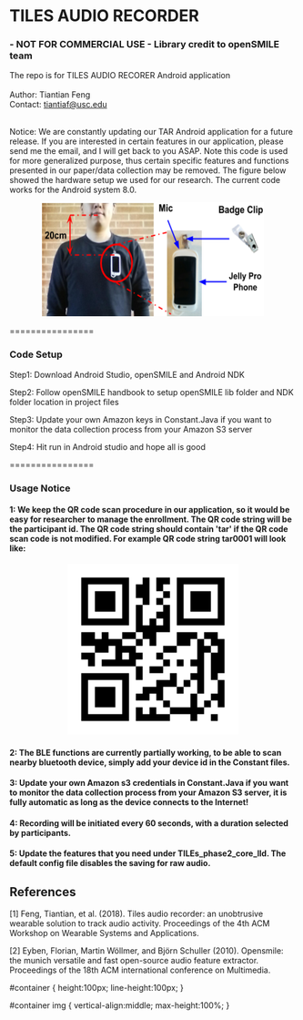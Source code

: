 # TILES AUDIO RECORDER
### - NOT FOR COMMERCIAL USE - Library credit to openSMILE team

The repo is for TILES AUDIO RECORER Android application <br /> <br />
Author: Tiantian Feng <br />
Contact: tiantiaf@usc.edu <br /> <br />

Notice: We are constantly updating our TAR Android application for a future release. If you are interested in certain features in our application, please send me the email, and I will get back to you ASAP. Note this code is used for more generalized purpose, thus certain specific features and functions presented in our paper/data collection may be removed. The figure below showed the hardware setup we used for our research. The current code works for the Android system 8.0.


<p align="center">
  <img width="390" height="200" src="Hardware-Setup.png">
  <br>
</p>



================
### Code Setup

Step1: Download Android Studio, openSMILE and Android NDK

Step2: Follow openSMILE handbook to setup openSMILE lib folder and NDK folder location in project files

Step3: Update your own Amazon keys in Constant.Java if you want to monitor the data collection process from your Amazon S3 server

Step4: Hit run in Android studio and hope all is good

================
### Usage Notice

#### 1: We keep the QR code scan procedure in our application, so it would be easy for researcher to manage the enrollment. The QR code string will be the participant id. The QR code string should contain 'tar' if the QR code scan code is not modified. For example QR code string tar0001 will look like:

<p align="center">
  <img width="300" height="300" src="qrcode.png">
  <br>
</p>


#### 2: The BLE functions are currently partially working, to be able to scan nearby bluetooth device, simply add your device id in the Constant files.


#### 3: Update your own Amazon s3 credentials in Constant.Java if you want to monitor the data collection process from your Amazon S3 server, it is fully automatic as long as the device connects to the Internet!

#### 4: Recording will be initiated every 60 seconds, with a duration selected by participants.

#### 5: Update the features that you need under TILEs_phase2_core_lld. The default config file disables the saving for raw audio.



## References

<a id="1">[1]</a> 
Feng, Tiantian, et al. (2018). 
Tiles audio recorder: an unobtrusive wearable solution to track audio activity.
Proceedings of the 4th ACM Workshop on Wearable Systems and Applications.
 
<a id="1">[2]</a> 
Eyben, Florian, Martin Wöllmer, and Björn Schuller (2010). 
Opensmile: the munich versatile and fast open-source audio feature extractor.
Proceedings of the 18th ACM international conference on Multimedia.



#container {
    height:100px;
    line-height:100px;
}

#container img {
    vertical-align:middle;
    max-height:100%;
}
